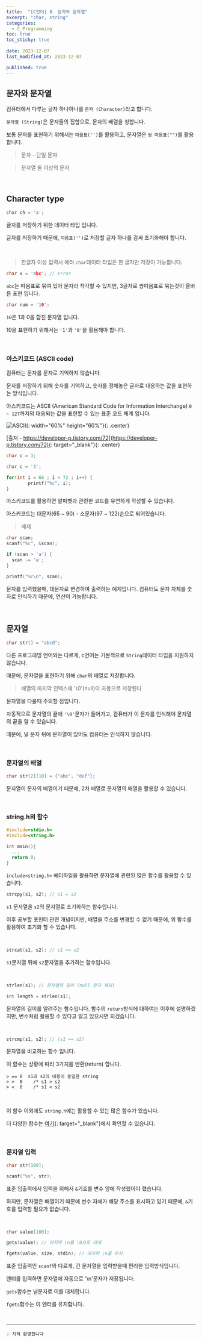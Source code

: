 ```yaml
---
title:  "[C언어] 8. 문자와 문자열"
excerpt: "char, string"
categories:
  - C_Programming
toc: true
toc_sticky: true
 
date: 2023-12-07
last_modified_at: 2023-12-07

published: true
---
```




## 문자와 문자열

컴퓨터에서 다루는 글자 하나하나를 `문자 (Character)`라고 합니다.

`문자열 (String)`은 문자들의 집합으로, 문자의 배열을 칭합니다.

보통 문자를 표현하기 위해서는 `따옴표('')`를 활용하고, 문자열은 `쌍 따옴표("")`를 활용합니다.

> 문자 - 단일 문자

> 문자열 둘 이상의 문자


<br />




## Character type

```c
char ch = 'a';
```

글자를 저장하기 위한 데이터 타입 입니다.

글자를 저장하기 때문에, `따옴표('')`로 저장할 글자 하나를 감싸 초기화해야 합니다.  

<br />



> 한글자 이상 입력시 에러
`char`데이터 타입은 한 글자만 저장이 가능합니다.

```c
char x = 'abc'; // error
```
`abc`는 따옴표로 묶여 있어 문자라 착각할 수 있지만, 3글자로 쌍따옴표로 묶는것이 올바른 표현 입니다.

```c
char num = '10';
```
`10`은 1과 0을 합친 문자열 입니다. 

10을 표현하기 위해서는 `'1'`과 `'0'`을 활용해야 합니다.

<br />




### 아스키코드 (ASCII code)

컴퓨터는 문자를 문자로 기억하지 않습니다. 

문자를 저장하기 위해 숫자를 기억하고, 숫자를 정해놓은 글자로 대응하는 값을 표현하는 방식입니다.

아스키코드는 ASCII (American Standard Code for Information Interchange) `0 ~ 127`까지의 대응되는 값을 표현할 수 있는 표준 코드 체계 입니다.

![ASCII](https://github.com/leehan416/Blog_comments/assets/35258105/716e633d-e89c-4525-a4e3-c6992807b464){: width="60%" height="60%"}{: .center}

[출처 - https://developer-p.tistory.com/72](https://developer-p.tistory.com/72){: target="_blank"}{: .center}

```c
char c = 3;

char c = '3';
```


```c
for(int i = 66 ; i < 72 ; i++) {
		printf("%c", i);
}
```
아스키코드를 활용하면 알파벳과 관련한 코드를 유연하게 작성할 수 있습니다.

아스키코드는 대문자(65 ~ 90) - 소문자(97 ~ 122)순으로 되어있습니다.

> 예제 

```c
char scan;
scanf("%c", &scan);

if (scan > 'a') {
  scan -= 'a';
}

printf("%c\n", scan);
```
문자를 입력했을때, 대문자로 변경하여 출력하는 예제입니다.
컴퓨터도 문자 자체를 숫자로 인식하기 때문에, 연산이 가능합니다.

<br />





<!-- 아래 내용은 이후 기타 문법 다룰때 추가할 것 -->
<!-- ## sizeof


파라미터로 받은 데이터, 변수의 용량 (size)를 알아내는 연산자 (byte 단위)

```c
int x, y, z;
printf("%d", sizeof(x) + sizeof(y) + sizeof(z));
```

## Casting


데이터 타입을 다른 방식으로 변경하는 연산.

```c
float a = 1.4;

int b = (int)a;
```

원하는 데이터 타입을 괄호로 감싸어 변수, 상수 앞에 적는다.

연산과정에서 자동으로 Casting을 지원하지만, 코드의 가독성과, 예측을 위해 Casting 을 적용해주는 것이 바람직하다. -->



## 문자열

```c
char str[] = "abcd";
```
다른 프로그래밍 언어와는 다르게, c언어는 기본적으로 `String`데이터 타입을 지원하지 않습니다.

때문에, 문자열을 표현하기 위해 `char`의 배열로 저장합니다.

> 배열의 마지막 인덱스에 '\0'(null)이 자동으로 저장된다

문자열을 다룰때 주의할 점입니다.

자동적으로 문자열의 끝에 `'\0'`문자가 들어가고, 컴퓨터가 이 문자를 인식해야 문자열의 끝을 알 수 있습니다.

때문에, 널 문자 뒤에 문자열이 있어도 컴퓨터는 인식하지 않습니다.

<br />





### 문자열의 배열

```c
char str[2][10] = {"abc", "def"};
```

문자열이 문자의 배열이기 때문에, 2차 배열로 문자열의 배열을 활용할 수 있습니다.

<br />



### string.h의 함수
```c
#include<stdio.h>
#include<string.h>

int main(){
  ...
  return 0;
}
```

`include<string.h>` 헤더파일을 활용하면 문자열에 관련된 많은 함수를 활용할 수 있습니다.

```c
strcpy(s1, s2); // s1 = s2
```
`s1` 문자열을 `s2`의 문자열로 초기화하는 함수입니다.

이후 공부할 포인터 관련 개념이지만, 배열을 주소를 변경할 수 없기 때문에, 위 함수를 활용하여 초기화 할 수 있습니다.

<br />



```c
strcat(s1, s2); // s1 += s2
```
`s1`문자열 뒤에 `s2`문자열을 추가하는 함수입니다.

<br />



```c
strlen(s1); // 문자열의 길이 (null 문자 제외)

int length = strlen(s1);
```
문자열의 길이를 알려주는 함수입니다.
함수의 `return`방식에 대하여는 이후에 설명하겠지만, 변수처럼 활용할 수 있다고 알고 있으시면 되겠습니다.

<br />




```c
strcmp(s1, s2); // (s1 == s2)
```
문자열을 비교하는 함수 입니다.

이 함수는 상황에 따라 3가지를 반환(return) 합니다.

```
> == 0  s1과 s2의 내용이 동일한 string
> >  0    /* s1 > s2  
> <  0    /* s1 < s2
```

<br />



이 함수 이외에도 `string.h`에는 활용할 수 있는 많은 함수가 있습니다.

더 다양한 함수는 [여기](https://modoocode.com/76){: target="_blank"}에서 확인할 수 있습니다.

<br />





### 문자열 입력
```c
char str[100];

scanf("%s", str);
```

표준 입출력에서 입력을 위해서 `&`기호를 변수 앞에 작성했어야 했습니다.

하지만, 문자열은 배열이기 때문에 변수 자체가 해당 주소를 표시하고 있기 때문에, `&`기호를 입력할 필요가 없습니다.

<br />




```c
char value[100];

gets(value); // 마지막 \n를 \0으로 대체

fgets(value, size, stdin); // 마지막 \n를 유지
```
표준 입출력인 `scanf`와 다르게, 긴 문자열을 입력받을때 편리한 입력방식입니다.

엔터를 입력하면 문자열에 자동으로 '\n'문자가 저장됩니다.

`gets`함수는 널문자로 이를 대체합니다.

`fgets`함수는 이 엔터를 유지합니다.


<br />







---

```
💡 지적 환영합니다
``` 